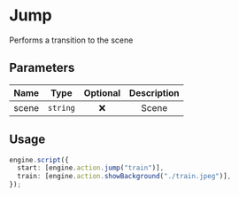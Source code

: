 # Jump

Performs a transition to the scene

## Parameters

| Name  |   Type   | Optional | Description |
| :---: | :------: | :------: | :---------: |
| scene | `string` |    ❌    |    Scene    |

## Usage

```ts
engine.script({
  start: [engine.action.jump("train")],
  train: [engine.action.showBackground("./train.jpeg")],
});
```

